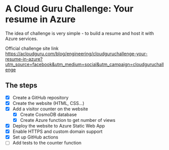# A Cloud Guru Challenge: Your resume in Azure

The idea of challenge is very simple - to build a resume and host it with Azure services.

Official challenge site link https://acloudguru.com/blog/engineering/cloudguruchallenge-your-resume-in-azure?utm_source=facebook&utm_medium=social&utm_campaign=cloudguruchallenge


## The steps

* [X] Create a GitHub repository
* [X] Create the website (HTML, CSS...)
* [X] Add a visitor counter on the website
  * [X] Create CosmoDB database
  * [X] Create Azure function to get number of views
* [X] Deploy the website to Azure Static Web App
* [X] Enable HTTPS and custom domain support
* [X] Set up GitHub actions
* [ ] Add tests to the counter function
